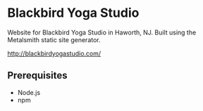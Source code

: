 # Blackbird Yoga Studio

Website for Blackbird Yoga Studio in Haworth, NJ. Built using the Metalsmith static site generator.

http://blackbirdyogastudio.com/

## Prerequisites

-   Node.js
-   npm
